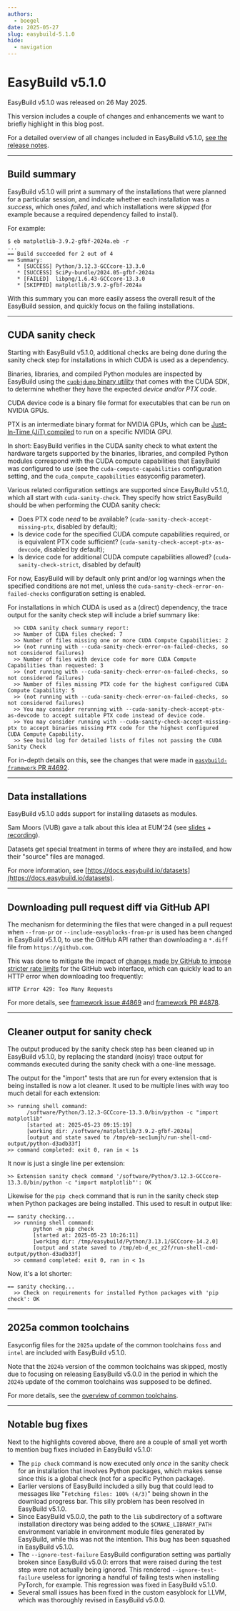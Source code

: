 ```yaml
---
authors:
  - boegel
date: 2025-05-27
slug: easybuild-5.1.0
hide:
  - navigation
---
```


# EasyBuild v5.1.0

EasyBuild v5.1.0 was released on 26 May 2025.

This version includes a couple of changes and enhancements we want to briefly highlight in this blog post.

For a detailed overview of all changes included in EasyBuild v5.1.0, [see the release notes](https://docs.easybuild.io/release-notes/#release_notes_eb510).

<!-- more -->

---


## Build summary

EasyBuild v5.1.0 will print a summary of the installations that were planned for a particular session,
and indicate whether each installation was a *success*, which ones *failed*, and which installations were *skipped*
(for example because a required dependency failed to install).

For example:

```
$ eb matplotlib-3.9.2-gfbf-2024a.eb -r
...
== Build succeeded for 2 out of 4
== Summary:
   * [SUCCESS] Python/3.12.3-GCCcore-13.3.0
   * [SUCCESS] SciPy-bundle/2024.05-gfbf-2024a
   * [FAILED]  libpng/1.6.43-GCCcore-13.3.0
   * [SKIPPED] matplotlib/3.9.2-gfbf-2024a
```

With this summary you can more easily assess the overall result of the EasyBuild session, and quickly focus on the failing installations. 

---

## CUDA sanity check

Starting with EasyBuild v5.1.0, additional checks are being done during the sanity check step
for installations in which CUDA is used as a dependency.

Binaries, libraries, and compiled Python modules are inspected by EasyBuild using the
[`cuobjdump` binary utility](https://docs.nvidia.com/cuda/cuda-binary-utilities/index.html)
that comes with the CUDA SDK, to determine whether they have the expected *device and/or PTX code*.

CUDA device code is a binary file format for executables that can be run on NVIDIA GPUs.

PTX is an intermediate binary format for NVIDIA GPUs, which can be [Just-In-Time (JiT) compiled](https://docs.nvidia.com/cuda/cuda-compiler-driver-nvcc/#just-in-time-compilation)
to run on a specific NVIDIA GPU.

In short: EasyBuild verifies in the CUDA sanity check to what extent the hardware targets supported by the binaries,
libraries, and compiled Python modules correspond with the CUDA compute capabilities that EasyBuild was configured
to use (see the `cuda-compute-capabilities` configuration setting, and the `cuda_compute_capabilities` easyconfig parameter).

Various related configuration settings are supported since EasyBuild v5.1.0, which all start with `cuda-sanity-check`.
They specify how strict EasyBuild should be when performing the CUDA sanity check:

* Does PTX code *need* to be available? (`cuda-sanity-check-accept-missing-ptx`, disabled by default);
* Is device code for the specified CUDA compute capabilities required, or is equivalent PTX code sufficient?
  (`cuda-sanity-check-accept-ptx-as-devcode`, disabled by default);
* Is device code for additional CUDA compute capabilities allowed? (`cuda-sanity-check-strict`, disabled by default)

For now, EasyBuild will by default only print and/or log warnings when the specified conditions are not met,
unless the `cuda-sanity-check-error-on-failed-checks` configuration setting is enabled.

For installations in which CUDA is used as a (direct) dependency,
the trace output for the sanity check step will include a brief summary like:
```
  >> CUDA sanity check summary report:
  >> Number of CUDA files checked: 7
  >> Number of files missing one or more CUDA Compute Capabilities: 2
  >> (not running with --cuda-sanity-check-error-on-failed-checks, so not considered failures)
  >> Number of files with device code for more CUDA Compute Capabilities than requested: 3
  >> (not running with --cuda-sanity-check-error-on-failed-checks, so not considered failures)
  >> Number of files missing PTX code for the highest configured CUDA Compute Capability: 5
  >> (not running with --cuda-sanity-check-error-on-failed-checks, so not considered failures)
  >> You may consider rerunning with --cuda-sanity-check-accept-ptx-as-devcode to accept suitable PTX code instead of device code.
  >> You may consider running with --cuda-sanity-check-accept-missing-ptx to accept binaries missing PTX code for the highest configured CUDA Compute Capability.
  >> See build log for detailed lists of files not passing the CUDA Sanity Check
```

For in-depth details on this, see the changes that were made in [`easybuild-framework` PR #4692](https://github.com/easybuilders/easybuild-framework/pull/4692/files).

---

## Data installations

EasyBuild v5.1.0 adds support for installing datasets as modules.

Sam Moors (VUB) gave a talk about this idea at EUM'24 (see [slides](https://users.ugent.be/~kehoste/eum24/019_eum24_datasets.pdf) + [recording](https://www.youtube.com/watch?v=13q_aKDDv9k&list=PLhnGtSmEGEQild9FmlP8Qmz9Csc_gOJKF&index=20&pp=gAQBiAQB)).

Datasets get special treatment in terms of where they are installed, and how their "source" files are managed.

For more information, see [https://docs.easybuild.io/datasets](https://docs.easybuild.io/datasets).

---

## Downloading pull request diff via GitHub API

The mechanism for determining the files that were changed in a pull request when `--from-pr` or
`--include-easyblocks-from-pr` is used has been changed in EasyBuild v5.1.0, to use the GitHub API rather than downloading a `*.diff`
file from `https://github.com`.

This was done to mitigate the impact of [changes made by GitHub to impose stricter rate
limits](https://github.blog/changelog/2025-05-08-updated-rate-limits-for-unauthenticated-requests/)
for the GitHub web interface, which can quickly lead to an HTTP error when downloading too frequently:
```
HTTP Error 429: Too Many Requests
```

For more details, see [framework issue #4869](https://github.com/easybuilders/easybuild-framework/issues/4869) and [framework PR #4878](https://github.com/easybuilders/easybuild-framework/pull/4878).

---

## Cleaner output for sanity check

The output produced by the sanity check step has been cleaned up in EasyBuild v5.1.0,
by replacing the standard (noisy) trace output for commands executed during the sanity check with a one-line message.

The output for the "import" tests that are run for every extension that is being installed is now a lot cleaner.
It used to be multiple lines with way too much detail for each extension:

```
>> running shell command:
      /software/Python/3.12.3-GCCcore-13.3.0/bin/python -c "import matplotlib"
      [started at: 2025-05-23 09:15:19]
      [working dir: /software/matplotlib/3.9.2-gfbf-2024a]
      [output and state saved to /tmp/eb-sec1umjh/run-shell-cmd-output/python-d3adb33f]
>> command completed: exit 0, ran in < 1s
```

It now is just a single line per extension:

```
>> Extension sanity check command '/software/Python/3.12.3-GCCcore-13.3.0/bin/python -c "import matplotlib"': OK
```

Likewise for the `pip check` command that is run in the sanity check step when Python packages are being installed.
This used to result in output like:
```
== sanity checking...
  >> running shell command:
        python -m pip check
        [started at: 2025-05-23 10:26:11]
        [working dir: /tmp/easybuild/Python/3.13.1/GCCcore-14.2.0]
        [output and state saved to /tmp/eb-d_ec_z2f/run-shell-cmd-output/python-d3adb33f]
  >> command completed: exit 0, ran in < 1s
```

Now, it's a lot shorter:

```
== sanity checking...
  >> Check on requirements for installed Python packages with 'pip check': OK
```

---

## 2025a common toolchains

Easyconfig files for the `2025a` update of the common toolchains `foss` and `intel` are included with EasyBuild v5.1.0.

Note that the `2024b` version of the common toolchains was skipped, mostly due to focusing on releasing EasyBuild
v5.0.0 in the period in which the `2024b` update of the common toolchains was supposed to be defined.

For more details, see the [overview of common toolchains](https://docs.easybuild.io/common-toolchains/#common_toolchains_overview).

---

## Notable bug fixes

Next to the highlights covered above, there are a couple of small yet worth to mention bug fixes included in EasyBuild
v5.1.0:

- The `pip check` command is now executed only *once* in the sanity check for an installation that involves Python packages, which makes sense since this is a global check (not for a specific Python package).
- Earlier versions of EasyBuild included a silly bug that could lead to messages like "`Fetching files: 100% (4/3)`" being shown in
  the download progress bar. This silly problem has been resolved in EasyBuild v5.1.0.
- Since EasyBuild v5.0.0, the path to the `lib` subdirectory of a software installation directory was being added to the `$CMAKE_LIBRARY_PATH` environment variable in environment module files generated
  by EasyBuild, while this was not the intention. This bug has been squashed in EasyBuild v5.1.0.
- The `--ignore-test-failure` EasyBuild configuration setting was partially broken since EasyBuild v5.0.0: errors that
  were raised during the test step were not actually being ignored. This rendered `--ignore-test-failure` useless for
  ignoring a handful of failing tests when installing PyTorch, for example.
  This regression was fixed in EasyBuild v5.1.0.
- Several small issues has been fixed in the custom easyblock for LLVM, which was thoroughly revised in EasyBuild
  v5.0.0.
